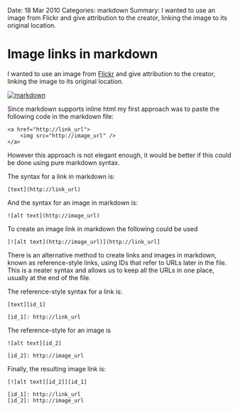 Date: 18 Mar 2010
Categories: markdown
Summary: I wanted to use an image from Flickr and give attribution to the creator, linking the image to its original location.

# Image links in markdown

I wanted to use an image from [Flickr][flickr] and give attribution 
to the creator, linking the image to its original location.

[![markdown][image]][attribution]

Since markdown supports inline html my first approach was to paste the 
following code in the markdown file:

    <a href="http://link_url">
        <img src="http://image_url" />
    </a>

However this approach is not elegant enough, it would be better if this 
could be done using pure markdown syntax.

The syntax for a link in markdown is:

    [text](http://link_url)

And the syntax for an image in markdown is:

    ![alt text](http://image_url)

To create an image link in markdown the following could be used

    [![alt text](http://image_url)](http://link_url]

There is an alternative method to create links and images in markdown,
known as reference-style links, 
using IDs that refer to URLs later in the file. This is a neater 
syntax and allows us to keep all the URLs in one place, usually at the 
end of the file.

The reference-style syntax for a link is:

    [text][id_1]

    [id_1]: http://link_url

The reference-style for an image is

    ![alt text][id_2]

    [id_2]: http://image_url

Finally, the resulting image link is:   

    [![alt text][id_2]][id_1]

    [id_1]: http://link_url
    [id_2]: http://image_url

[flickr]: http://www.flickr.com
[attribution]: http://www.flickr.com/photos/hectorsq/4470754707/
[image]: http://farm3.static.flickr.com/2751/4470754707_e357a1ab59.jpg

